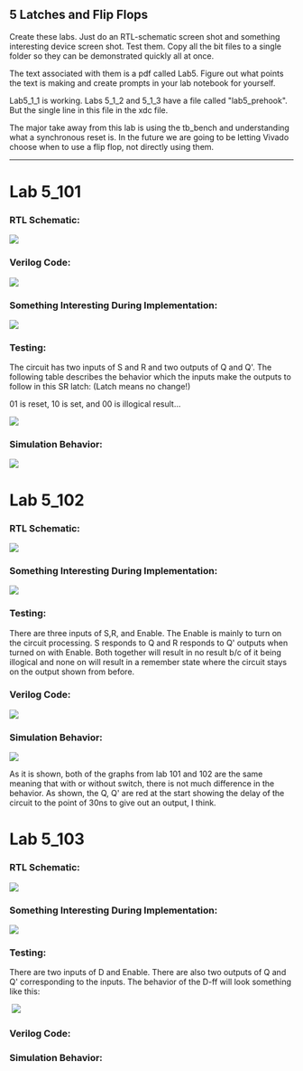 ## 5 Latches and Flip Flops

Create these labs. Just do an RTL-schematic screen shot and something interesting device screen shot. Test them.  Copy all the bit files to a single folder so they can be demonstrated quickly all at once. 

The text associated with them is a pdf called Lab5. Figure out what points the text is making and create prompts in your lab notebook for yourself.

Lab5_1_1 is working. 
Labs 5_1_2 and 5_1_3 have a  file called "lab5_prehook". But the single line in this file in the xdc file. 

The major take away from this lab is using the tb_bench and understanding what a synchronous reset is. In the future we are going to be letting Vivado choose when to use a flip flop, not directly using them. 

------

# **Lab 5_101**

### **RTL Schematic:**

![](SRLatchDataflowRTL.PNG)



### Verilog Code:

![](SRLatchVerilog.PNG)

### Something Interesting During Implementation:

![](SRLatchDataflowImplementation.PNG)

### **Testing:**

The circuit has two inputs of S and R and two outputs of Q and Q'. The following table describes the behavior which the inputs make the outputs to follow in this SR latch: (Latch means no change!)

01 is reset, 10 is set, and 00 is illogical result... 

![](SRLATCHBehavior.PNG)

### Simulation Behavior:

![](SRLatchBehavioral.PNG)

# Lab 5_102

### RTL Schematic:

![](SRLatchGateRTL.PNG)

### Something Interesting During Implementation:

![](SRLatchGateImplement.PNG)

### Testing:

There are three inputs of S,R, and Enable. The Enable is mainly to turn on the circuit processing. S responds to Q and R responds to Q' outputs when turned on with Enable. Both together will result in no result b/c of it being illogical and  none on will result in a remember state where the circuit stays on the output shown from before.

### Verilog Code:

![](SRLatchGateVerilog.PNG)

### Simulation Behavior:

![](SRLatchGateBehavior.PNG)

As it is shown, both of the graphs from lab 101 and 102 are the same meaning that with or without switch, there is not much difference in the behavior. As shown, the Q, Q' are red at the start showing the delay of the circuit to the point of 30ns to give out an output, I think.

# Lab 5_103

### RTL Schematic:

![](DLatchRTL.PNG)

### Something Interesting During Implementation:

![](DLatchImplement.PNG)

### Testing:

There are two inputs of D and Enable. There are also two outputs of Q and Q' corresponding to the inputs. The behavior of the D-ff will look something like this:

​                                  ![](DLatchBehavior.PNG)



### Verilog Code:



### Simulation Behavior:

